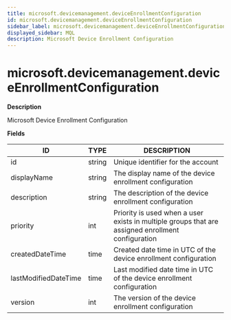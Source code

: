 ```yaml
---
title: microsoft.devicemanagement.deviceEnrollmentConfiguration
id: microsoft.devicemanagement.deviceEnrollmentConfiguration
sidebar_label: microsoft.devicemanagement.deviceEnrollmentConfiguration
displayed_sidebar: MQL
description: Microsoft Device Enrollment Configuration
---
```


# microsoft.devicemanagement.deviceEnrollmentConfiguration

**Description**

Microsoft Device Enrollment Configuration

**Fields**

| ID                   | TYPE   | DESCRIPTION                                                                                       |
| -------------------- | ------ | ------------------------------------------------------------------------------------------------- |
| id                   | string | Unique identifier for the account                                                                 |
| displayName          | string | The display name of the device enrollment configuration                                           |
| description          | string | The description of the device enrollment configuration                                            |
| priority             | int    | Priority is used when a user exists in multiple groups that are assigned enrollment configuration |
| createdDateTime      | time   | Created date time in UTC of the device enrollment configuration                                   |
| lastModifiedDateTime | time   | Last modified date time in UTC of the device enrollment configuration                             |
| version              | int    | The version of the device enrollment configuration                                                |
